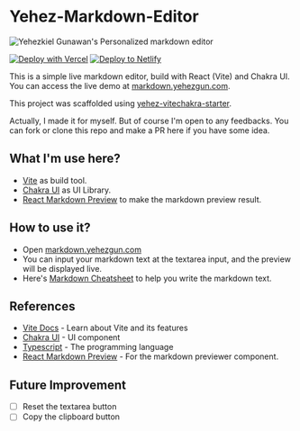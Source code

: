# Yehez-Markdown-Editor

![Yehezkiel Gunawan's Personalized markdown editor](<https://socialify.git.ci/yehezkielgunawan/yehez-markdown-editor/image?description=1&descriptionEditable=%F0%9F%93%9DA%20simple%20markdown%20web%20app%20built%20using%20React%20(Vite)%20and%20Chakra%20UI&font=Inter&logo=https%3A%2F%2Fimage.flaticon.com%2Ficons%2Fpng%2F512%2F1031%2F1031982.png&owner=1&pattern=Circuit%20Board&theme=Dark>)

[![Deploy with Vercel](https://vercel.com/button)](https://vercel.com/import/git?s=https://github.com/yehezkielgunawan/yehez-markdown-editor) [![Deploy to Netlify](https://www.netlify.com/img/deploy/button.svg)](https://app.netlify.com/start/deploy?repository=https://github.com/yehezkielgunawan/yehez-markdown-editor)

This is a simple live markdown editor, build with React (Vite) and Chakra UI. You can access the live demo at [markdown.yehezgun.com](https://markdown.yehezgun.com).

This project was scaffolded using [yehez-vitechakra-starter](https://github.com/yehezkielgunawan/yehez-vitechakra-starter).

Actually, I made it for myself. But of course I'm open to any feedbacks. You can fork or clone this repo and make a PR here if you have some idea.

## What I'm use here?

- [Vite](https://vitejs.dev/guide/#scaffolding-your-first-vite-project) as build tool.
- [Chakra UI](https://chakra-ui.com/docs/getting-started) as UI Library.
- [React Markdown Preview](https://github.com/uiwjs/react-markdown-preview) to make the markdown preview result.

## How to use it?

- Open [markdown.yehezgun.com](https://markdown.yehezgun.com)
- You can input your markdown text at the textarea input, and the preview will be displayed live.
- Here's [Markdown Cheatsheet](https://www.markdownguide.org/cheat-sheet) to help you write the markdown text.

## References

- [Vite Docs](https://vitejs.dev/) - Learn about Vite and its features
- [Chakra UI](https://chakra-ui.com/) - UI component
- [Typescript](https://www.typescriptlang.org/) - The programming language
- [React Markdown Preview](https://github.com/uiwjs/react-markdown-preview) - For the markdown previewer component.

## Future Improvement

- [ ] Reset the textarea button
- [ ] Copy the clipboard button
